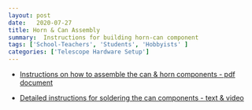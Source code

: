 ```yaml
---
layout: post
date:   2020-07-27
title: Horn & Can Assembly 
summary:  Instructions for building horn-can component
tags: ['School-Teachers', 'Students', 'Hobbyists' ]
categories: ['Telescope Hardware Setup'] 
---
```



* [Instructions on how to assemble the can & horn components - pdf document](https://wvurail.org/dspira-lessons/FilesUploaded/Horn&Can_Assembly_2021.pdf)

* [Detailed instructions for soldering the can components - text & video](https://wvurail.org//dspira-lessons/assemblingcan)
